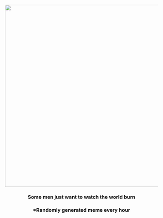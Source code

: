<p align="center">
        <img src="https://i.redd.it/sij7ocywy7w91.gif" width="600" height="600">
        </p>
        <h3 align="center">Some men just want to watch the world burn</h3>
        <h3 align="center">*Randomly generated meme every hour</h3>
    